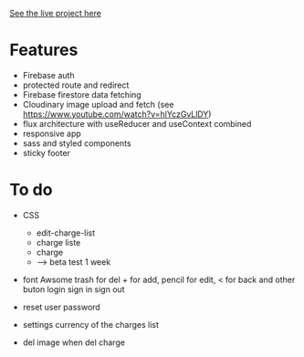 [See the live project here](https://fair-refund.netlify.com)

# Features

- Firebase auth
- protected route and redirect
- Firebase firestore data fetching
- Cloudinary image upload and fetch (see https://www.youtube.com/watch?v=hlYczGvLlDY)
- flux architecture with useReducer and useContext combined
- responsive app
- sass and styled components
- sticky footer

# To do

- CSS

  - edit-charge-list
  - charge liste
  - charge
  - --> beta test 1 week

- font Awsome trash for del + for add, pencil for edit, < for back and other buton login sign in sign out

- reset user password

- settings currency of the charges list

- del image when del charge
